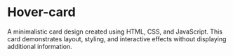 # Hover-card
A minimalistic card design created using HTML, CSS, and JavaScript. This card demonstrates layout, styling, and interactive effects without displaying additional information.
